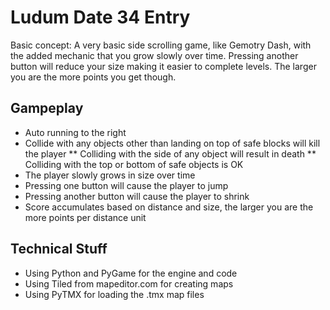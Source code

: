 # Ludum Date 34 Entry
Basic concept: A very basic side scrolling game, like Gemotry Dash, with the added
mechanic that you grow slowly over time. Pressing another button will reduce your size
making it easier to complete levels. The larger you are the more points you get though.

## Gampeplay
* Auto running to the right
* Collide with any objects other than landing on top of safe blocks will kill the player
** Colliding with the side of any object will result in death
** Colliding with the top or bottom of safe objects is OK
* The player slowly grows in size over time
* Pressing one button will cause the player to jump
* Pressing another button will cause the player to shrink
* Score accumulates based on distance and size, the larger you are the more points per distance unit

## Technical Stuff
* Using Python and PyGame for the engine and code
* Using Tiled from mapeditor.com for creating maps
* Using PyTMX for loading the .tmx map files